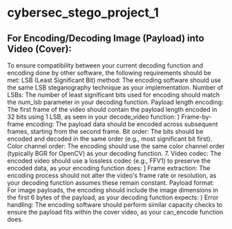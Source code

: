 ﻿# cybersec_stego_project_1

## For Encoding/Decoding Image (Payload) into Video (Cover):
To ensure compatibility between your current decoding function and encoding done by other software, the following requirements should be met:
LSB (Least Significant Bit) method: The encoding software should use the same LSB steganography technique as your implementation.
Number of LSBs: The number of least significant bits used for encoding should match the num_lsb parameter in your decoding function.
Payload length encoding: The first frame of the video should contain the payload length encoded in 32 bits using 1 LSB, as seen in your decode_video function:
)
Frame-by-frame encoding: The payload data should be encoded across subsequent frames, starting from the second frame.
Bit order: The bits should be encoded and decoded in the same order (e.g., most significant bit first).
Color channel order: The encoding should use the same color channel order (typically BGR for OpenCV) as your decoding function.
7. Video codec: The encoded video should use a lossless codec (e.g., FFV1) to preserve the encoded data, as your encoding function does:
]
Frame extraction: The encoding process should not alter the video's frame rate or resolution, as your decoding function assumes these remain constant.
Payload format: For image payloads, the encoding should include the image dimensions in the first 6 bytes of the payload, as your decoding function expects:
)
Error handling: The encoding software should perform similar capacity checks to ensure the payload fits within the cover video, as your can_encode function does.
